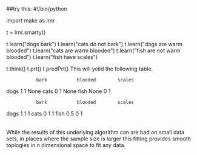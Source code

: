 ##try this:
<ex>
#!/bin/python

import make as lrnr

t = lrnr.smarty()

t.learn("dogs bark")
t.learn("cats do not bark")
t.learn("dogs are warm blooded")
t.learn("cats are warm blooded")
t.learn("fish are not warm blooded")
t.learn("fish have scales")

t.think()
t.prt()
t.predPrt()
</ex>
This will yeild the following table.
<table>

               bark           blooded        scales
dogs           1              1              None
cats           0              1              None
fish           None           0              1

               bark           blooded        scales
dogs           1              1              1
cats           0              1              1
fish           0.5            0              1

</table>
While the results of this underlying algorithm can are bad on small data sets, in places where the sample size is larger this fitting provides smooth toplogies in n dimensional space to fit any data. 
